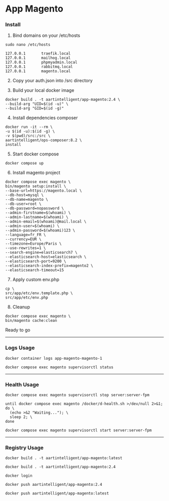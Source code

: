 # App Magento

### Install

1. Bind domains on your /etc/hosts

```shell
sudo nano /etc/hosts
```

```text
127.0.0.1       traefik.local
127.0.0.1       mailhog.local
127.0.0.1       phpmyadmin.local
127.0.0.1       rabbitmq.local
127.0.0.1       magento.local
```

2. Copy your auth.json into /src directory

3. Build your local docker image

```shell
docker build . -t aartintelligent/app-magento:2.4 \
--build-arg "UID=$(id -u)" \
--build-arg "GID=$(id -g)"
```

4. Install dependencies composer

```shell
docker run -it --rm \
-u $(id -u):$(id -g) \
-v $(pwd)/src:/src \
aartintelligent/ops-composer:8.2 \
install
```

5. Start docker compose

```shell
docker compose up
```

6. Install magento project

```shell
docker compose exec magento \
bin/magento setup:install \
--base-url=https://magento.local \
--db-host=mysql \
--db-name=magento \
--db-user=root \
--db-password=nopassword \
--admin-firstname=$(whoami) \
--admin-lastname=$(whoami) \
--admin-email=$(whoami)@mail.local \
--admin-user=$(whoami) \
--admin-password=$(whoami)123 \
--language=fr_FR \
--currency=EUR \
--timezone=Europe/Paris \
--use-rewrites=1 \
--search-engine=elasticsearch7 \
--elasticsearch-host=elasticsearch \
--elasticsearch-port=9200 \
--elasticsearch-index-prefix=magento2 \
--elasticsearch-timeout=15
```

7. Apply custom env.php

```shell
cp \
src/app/etc/env.template.php \
src/app/etc/env.php 
```

8. Cleanup

```shell
docker compose exec magento \
bin/magento cache:clean
```

Ready to go

---

### Logs Usage

```shell
docker container logs app-magento-magento-1
```

```shell
docker compose exec magento supervisorctl status
```

---

### Health Usage

```shell
docker compose exec magento supervisorctl stop server:server-fpm
```

```shell
until docker compose exec magento /docker/d-health.sh >/dev/null 2>&1; do \
  (echo >&2 "Waiting..."); \
  sleep 2; \
done
```

```shell
docker compose exec magento supervisorctl start server:server-fpm
```

---

### Registry Usage

```shell
docker build . -t aartintelligent/app-magento:latest
```

```shell
docker build . -t aartintelligent/app-magento:2.4
```

```shell
docker login
```

```shell
docker push aartintelligent/app-magento:2.4
```

```shell
docker push aartintelligent/app-magento:latest
```
